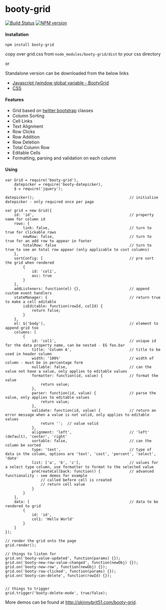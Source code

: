 booty-grid
==========

[![Build Status](https://travis-ci.org/skinnybrit51/booty-grid.svg?branch=master)](https://travis-ci.org/skinnybrit51/booty-grid)
[![NPM version](https://badge.fury.io/js/booty-grid.svg)](http://badge.fury.io/js/booty-grid)

#### Installation

````npm install booty-grid````

copy over grid.css from ````node_modules/booty-grid/dist```` to your css directory

or

Standalone version can be downloaded from the below links

* [Javascript (window global variable - BootyGrid](http://skinnybrit51.com/booty-grid/dist/booty_grid.min.js)
* [CSS](http://skinnybrit51.com/booty-grid/dist/booty_grid.min.css)

#### Features

* Grid based on [twitter bootstrap](http://getbootstrap.com/) classes
* Column Sorting
* Cell Links
* Text Alignment
* Row Clicks
* Row Addition
* Row Deletion
* Total Column Row
* Editable Cells
* Formatting, parsing and validation on each column

#### Using

````
var Grid = require('booty-grid'),
    datepicker = require('booty-datepicker),
    $ = require('jquery');
    
datepicker();                                           // initialize datepicker - only required once per page

var grid = new Grid({
    id: 'id',                                           // property name for column id
    rows: {
        link: false,                                    // turn to true for clickable rows
        newRow: false,                                  // turn to true for an add row to appear in footer
        totalRow: false                                 // turn to true to see an total row appear (only applicable to cost columns)
    },
    sortConfig: [                                       // pre sort the grid when rendered
        {
            id: 'col1',
            asc: true
        }
    ],
    addListeners: function(el) {},                      // append custom event handlers
    stateManager: {                                     // return true to make a cell editable
        isEditable: function(rowId, colId) {
            return false;
        }
    },
    el: $('body'),                                      // element to append grid too
    columns: [
        {
            id: 'col1',                                 // unique id for the data property name, can be nested - EG foo.bar
            title: 'Column A',                          // title to be used in header column 
            width: '100%'                               // width of column - must be in percentage form
            nullable: false,                            // can the value not have a value, only applies to editable values
            formatter: function(id, value) {            // format the value
                return value;
            },            
            parser: function(id, value) {               // parse the value, only applies to editable values
                return value;
            },
            validate: function(id, value) {             // return an error message when a value is not valid, only applies to editable values
                return '';  // value valid
            },
            alignment: 'left',                          // 'left' (default), 'center', 'right'
            sortable: false,                            // can the column be sorted
            type: 'text',                               // type of data in the column, options are 'text', 'cost', 'percent', 'select', 'date'
            list: ['a', 'b', 'c'],                      // values for a select type column, use formatter to format to the selected value
            preCreateCallback: function() {             // advanced functionality - see demos for example
                // called before cell is created
                // return cell value
            }
        }
    ],
    data: [                                             // data to be rendered to grid
        {
            id: 'id',
            col1: 'Hello World'
        }
    ]
});

// render the grid onto the page
grid.render();      

// things to listen for
grid.on('booty-value-updated', function(params) {});
grid.on('booty-new-row-value-changed', function(newObj) {});
grid.on('booty-new-row', function(newObj) {});
grid.on('booty-row-clicked', function(params) {});
grid.on('booty-can-delete', function(rowId) {});


// things to trigger
grid.trigger('booty-delete-mode', true/false);

````

More demos can be found at http://skinnybrit51.com/booty-grid.
